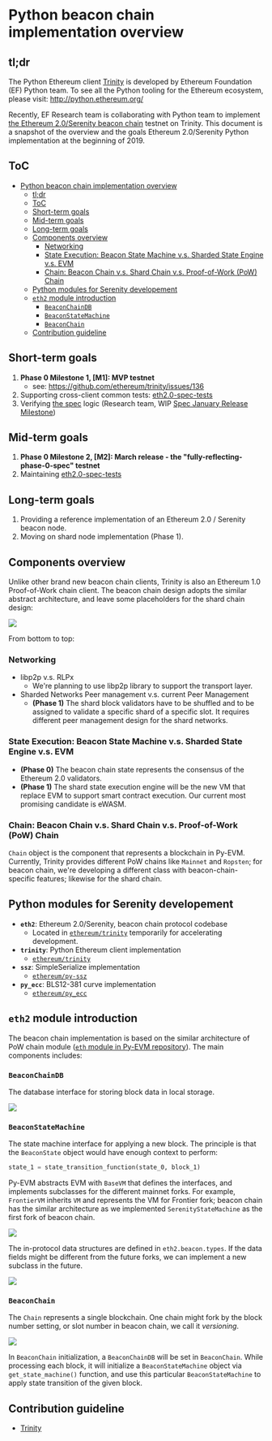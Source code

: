 # Python beacon chain implementation overview

## tl;dr

The Python Ethereum client [Trinity](https://trinity.ethereum.org) is developed by Ethereum Foundation (EF) Python team. To see all the Python tooling for the Ethereum ecosystem, please visit: http://python.ethereum.org/

Recently, EF Research team is collaborating with Python team to implement [the Ethereum 2.0/Serenity beacon chain](https://github.com/ethereum/eth2.0-specs/blob/master/specs/core/0_beacon-chain.md) testnet on Trinity. This document is a snapshot of the overview and the goals Ethereum 2.0/Serenity Python implementation at the beginning of 2019.

## ToC

<!-- TOC -->

- [Python beacon chain implementation overview](#python-beacon-chain-implementation-overview)
    - [tl;dr](#tldr)
    - [ToC](#toc)
    - [Short-term goals](#short-term-goals)
    - [Mid-term goals](#mid-term-goals)
    - [Long-term goals](#long-term-goals)
    - [Components overview](#components-overview)
        - [Networking](#networking)
        - [State Execution: Beacon State Machine v.s. Sharded State Engine v.s. EVM](#state-execution-beacon-state-machine-vs-sharded-state-engine-vs-evm)
        - [Chain: Beacon Chain v.s. Shard Chain v.s. Proof-of-Work (PoW) Chain](#chain-beacon-chain-vs-shard-chain-vs-proof-of-work-pow-chain)
    - [Python modules for Serenity developement](#python-modules-for-serenity-developement)
    - [`eth2` module introduction](#eth2-module-introduction)
        - [`BeaconChainDB`](#beaconchaindb)
        - [`BeaconStateMachine`](#beaconstatemachine)
        - [`BeaconChain`](#beaconchain)
    - [Contribution guideline](#contribution-guideline)

<!-- /TOC -->

## Short-term goals

1. **Phase 0 Milestone 1, [M1]: MVP testnet**
	* see: https://github.com/ethereum/trinity/issues/136
2. Supporting cross-client common tests: [eth2.0-spec-tests](https://github.com/ethereum/eth2.0-spec-tests)
3. Verifying [the spec](https://github.com/ethereum/eth2.0-specs) logic (Research team, WIP [Spec January Release Milestone](https://github.com/ethereum/eth2.0-specs/milestone/1))

## Mid-term goals

1. **Phase 0 Milestone 2, [M2]: March release - the "fully-reflecting-phase-0-spec" testnet**
2. Maintaining [eth2.0-spec-tests](https://github.com/ethereum/eth2.0-spec-tests)

## Long-term goals

1. Providing a reference implementation of an Ethereum 2.0 / Serenity beacon node.
2. Moving on shard node implementation (Phase 1).

## Components overview

Unlike other brand new beacon chain clients, Trinity is also an Ethereum 1.0 Proof-of-Work chain client. The beacon chain design adopts the similar abstract architecture, and leave some placeholders for the shard chain design:

![](https://storage.googleapis.com/ethereum-hackmd/upload_99545a6bd6a23f7d3fbb34e7c74d248a.png)

From bottom to top:

### Networking

- libp2p v.s. RLPx
    - We're planning to use libp2p library to support the transport layer.
- Sharded Networks Peer management v.s. current Peer Management
    - **(Phase 1)** The shard block validators have to be shuffled and to be assigned to validate a specific shard of a specific slot. It requires different peer management design for the shard networks.

### State Execution: Beacon State Machine v.s. Sharded State Engine v.s. EVM

- **(Phase 0)** The beacon chain state represents the consensus of the Ethereum 2.0 validators.
- **(Phase 1)** The shard state execution engine will be the new VM that replace EVM to support smart contract execution. Our current most promising candidate is eWASM.

### Chain: Beacon Chain v.s. Shard Chain v.s. Proof-of-Work (PoW) Chain

`Chain` object is the component that represents a blockchain in Py-EVM. Currently, Trinity provides different PoW chains like `Mainnet` and `Ropsten`; for beacon chain, we're developing a different class with beacon-chain-specific features; likewise for the shard chain.

## Python modules for Serenity developement

- **`eth2`**: Ethereum 2.0/Serenity, beacon chain protocol codebase
    - Located in [`ethereum/trinity`](https://github.com/ethereum/trinity/) temporarily for accelerating development.
- **`trinity`**: Python Ethereum client implementation
    - [`ethereum/trinity`](https://github.com/ethereum/trinity/)
- **`ssz`**: SimpleSerialize implementation
    - [`ethereum/py-ssz`](https://github.com/ethereum/py-ssz)
- **`py_ecc`**: BLS12-381 curve implementation
    - [`ethereum/py_ecc`](https://github.com/ethereum/py_ecc)

## `eth2` module introduction

The beacon chain implementation is based on the similar architecture of PoW chain module ([`eth` module in Py-EVM repository](https://github.com/ethereum/py-evm/tree/master/eth)). The main components includes:

### `BeaconChainDB`

The database interface for storing block data in local storage.

![](https://storage.googleapis.com/ethereum-hackmd/upload_c5be9ed3eab4f9a071b3bb655e7c13cd.png)

### `BeaconStateMachine`

The state machine interface for applying a new block. The principle is that the `BeaconState` object would have enough context to perform:

```python
state_1 = state_transition_function(state_0, block_1)
```

Py-EVM abstracts EVM with `BaseVM` that defines the interfaces, and implements subclasses for the different mainnet forks. For example, `FrontierVM` inherits `VM` and represents the VM for Frontier fork; beacon chain has the similar architecture as we implemented `SerenityStateMachine` as the first fork of beacon chain.

![](https://storage.googleapis.com/ethereum-hackmd/upload_14a701ef308508cd7f837eeca56ed251.png)


The in-protocol data structures are defined in `eth2.beacon.types`. If the data fields might be different from the future forks, we can implement a new subclass in the future.

![](https://storage.googleapis.com/ethereum-hackmd/upload_be262ea6aac671174463882ed3f11420.png)

### `BeaconChain`

The `Chain` represents a single blockchain. One chain might fork by the block number setting, or slot number in beacon chain, we call it *versioning*.

![](https://storage.googleapis.com/ethereum-hackmd/upload_46c3b4a92edeaa18d66f5e2e367f1276.png)

In `BeaconChain` initialization, a `BeaconChainDB` will be set in `BeaconChain`. While processing each block, it will initialize a `BeaconStateMachine` object via `get_state_machine()` function, and use this particular `BeaconStateMachine` to apply state transition of the given block.

## Contribution guideline

* [Trinity](https://trinity-client.readthedocs.io/en/latest/contributing.html)
